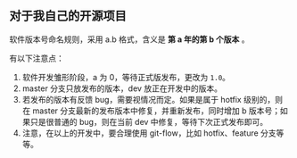 ## 对于我自己的开源项目

软件版本号命名规则，采用 a.b 格式，含义是 **第 a 年的第 b 个版本** 。

有以下注意点：

  1. 软件开发雏形阶段，a 为 0，等待正式版发布，更改为 `1.0`。
  2. master 分支只放发布的版本，dev 放正在开发中的版本。
  3. 若发布的版本有反馈 bug，需要视情况而定。如果是属于 hotfix 级别的，则在 master 分支最新的发布版本中修复，并重新发布，同时增加 b 版本号；如果只是很普通的 bug，则在当前 dev 中修复，等待下次正式发布即可。
  4. 注意，在以上的开发中，要合理使用 git-flow，比如 hotfix、feature 分支等等。

